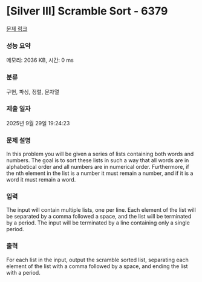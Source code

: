 # [Silver III] Scramble Sort - 6379 

[문제 링크](https://www.acmicpc.net/problem/6379) 

### 성능 요약

메모리: 2036 KB, 시간: 0 ms

### 분류

구현, 파싱, 정렬, 문자열

### 제출 일자

2025년 9월 29일 19:24:23

### 문제 설명

<p>In this problem you will be given a series of lists containing both words and numbers. The goal is to sort these lists in such a way that all words are in alphabetical order and all numbers are in numerical order. Furthermore, if the nth element in the list is a number it must remain a number, and if it is a word it must remain a word.</p>

### 입력 

 <p>The input will contain multiple lists, one per line. Each element of the list will be separated by a comma followed a space, and the list will be terminated by a period. The input will be terminated by a line containing only a single period.</p>

### 출력 

 <p>For each list in the input, output the scramble sorted list, separating each element of the list with a comma followed by a space, and ending the list with a period.</p>

